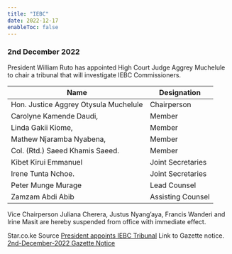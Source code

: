 ```yaml
---
title: "IEBC"
date: 2022-12-17
enableToc: false
---
```


### 2nd December 2022

President William Ruto has appointed High Court Judge Aggrey Muchelule to chair a tribunal that will investigate IEBC Commissioners.

| Name                                  | Designation       |
| ------------------------------------- | ----------------- |
| Hon. Justice Aggrey Otysula Muchelule | Chairperson       |
| Carolyne Kamende Daudi,               | Member            |
| Linda Gakii Kiome,                    | Member            |
| Mathew Njaramba Nyabena,              | Member            |
| Col. (Rtd.) Saeed Khamis Saeed.       | Member            |
| Kibet Kirui Emmanuel                  | Joint Secretaries |
| Irene Tunta Nchoe.                    | Joint Secretaries |
| Peter Munge Murage                    | Lead Counsel      |
| Zamzam Abdi Abib                      | Assisting Counsel |

Vice Chairperson Juliana Cherera, Justus Nyang’aya, Francis Wanderi and Irine Masit are hereby suspended from office with immediate effect.

Star.co.ke Source [President appoints IEBC Tribunal](https://www.the-star.co.ke/news/2022-12-02-ruto-appoints-tribunal-to-try-4-iebc-commissioners/)
Link to Gazette notice. [2nd-December-2022 Gazette Notice](notes/Gazette/Gazette%20No.%20258.md)

